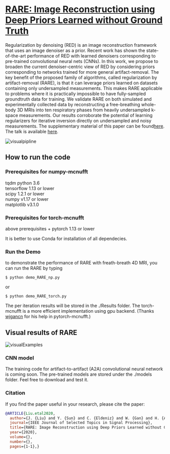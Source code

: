 # [RARE: Image Reconstruction using Deep Priors Learned without Ground Truth](https://ieeexplore.ieee.org/abstract/document/9103213)

Regularization by denoising (RED) is an image reconstruction framework that uses an image denoiser as a prior. Recent work has shown the state-of-the-art performance of RED with learned denoisers corresponding to pre-trained convolutional neural nets (CNNs). In this work, we propose to broaden the current denoiser-centric view of RED by considering priors corresponding to networks trained for more general artifact-removal. The key benefit of the proposed family of algorithms, called regularization by artifact-removal (RARE), is that it can leverage priors learned on datasets containing only undersampled measurements. This makes RARE applicable to problems where it is practically impossible to have fully-sampled groundtruth data for training. We validate RARE on both simulated and experimentally collected data by reconstructing a free-breathing whole-body 3D MRIs into ten respiratory phases from heavily undersampled k-space measurements. Our results corroborate the potential of learning regularizers for iterative inversion directly on undersampled and noisy measurements. The supplementary material of this paper can be found[here](https://wustl.app.box.com/s/bntylvjqets7dhhf7tm83io7k90r6193). The talk is available [here](https://www.youtube.com/watch?v=dOqNbsQbpxc).

![visualpipline](figs/pipline.png "Visual illustration of reconstructed images of RARE")

## How to run the code

### Prerequisites for numpy-mcnufft

tqdm
python 3.6  
tensorflow 1.13 or lower  
scipy 1.2.1 or lower  
numpy v1.17 or lower  
matplotlib v3.1.0
### Prerequisites for torch-mcnufft

above prerequisites +
pytorch 1.13 or lower

It is better to use Conda for installation of all dependecies.

### Run the Demo

to demonstrate the performance of RARE with freath-breath 4D MRI, you can run the RARE by typing

```
$ python demo_RARE_np.py
```

or

```
$ python demo_RARE_torch.py
```

The per iteration results will be stored in the ./Results folder. The torch-mcnufft is a more efficient implementation using gpu backend. (Thanks [wjgancn](https://github.com/wjgancn) for his help in pytorch-mcnufft.)

Visual results of RARE
----------
![visualExamples](figs/rareVSn2n.png "Visual illustration of reconstructed images of RARE")

### CNN model
The training code for artifact-to-artifact (A2A) convolutional neural network is coming soon. The pre-trained models are stored under the ./models folder. Feel free to download and test it.

### Citation
If you find the paper useful in your research, please cite the paper:
```BibTex
@ARTICLE{Liu.etal2020,
  author={J. {Liu} and Y. {Sun} and C. {Eldeniz} and W. {Gan} and H. {An} and U. S. {Kamilov}},
  journal={IEEE Journal of Selected Topics in Signal Processing}, 
  title={RARE: Image Reconstruction using Deep Priors Learned without Ground Truth}, 
  year={2020},
  volume={},
  number={},
  pages={1-1},}

```